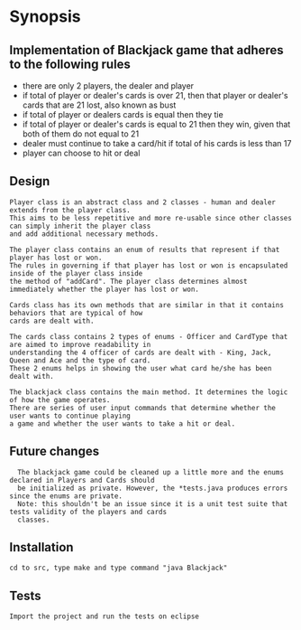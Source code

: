 # Synopsis

## Implementation of Blackjack game that adheres to the following rules
* there are only 2 players, the dealer and player
* if total of player or dealer's cards is over 21, then that player or dealer's cards that are 21 lost, also known as bust
* if total of player or dealers cards is equal then they tie
* if total of player or dealer's cards is equal to 21 then they win, given that both of them do not equal to 21
* dealer must continue to take a card/hit if total of his cards is less than 17
* player can choose to hit or deal

## Design
	
	Player class is an abstract class and 2 classes - human and dealer extends from the player class. 
	This aims to be less repetitive and more re-usable since other classes can simply inherit the player class 
	and add additional necessary methods. 
	
	The player class contains an enum of results that represent if that player has lost or won. 
	The rules in governing if that player has lost or won is encapsulated inside of the player class inside 
	the method of "addCard". The player class determines almost immediately whether the player has lost or won. 

	Cards class has its own methods that are similar in that it contains behaviors that are typical of how 
	cards are dealt with. 

	The cards class contains 2 types of enums - Officer and CardType that are aimed to improve readability in 
	understanding the 4 officer of cards are dealt with - King, Jack, Queen and Ace and the type of card. 
	These 2 enums helps in showing the user what card he/she has been dealt with.

	The blackjack class contains the main method. It determines the logic of how the game operates. 
	There are series of user input commands that determine whether the user wants to continue playing 
	a game and whether the user wants to take a hit or deal. 

## Future changes
      The blackjack game could be cleaned up a little more and the enums declared in Players and Cards should 
      be initialized as private. However, the *tests.java produces errors since the enums are private. 
      Note: this shouldn't be an issue since it is a unit test suite that tests validity of the players and cards 
      classes. 

## Installation
	cd to src, type make and type command "java Blackjack"
	
## Tests
	Import the project and run the tests on eclipse


